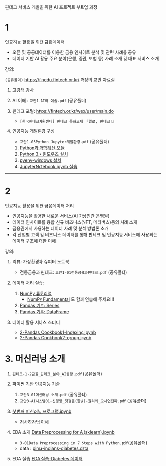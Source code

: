 핀테크 서비스 개발을 위한 AI 프로젝트 부트업 과정

# 1

인공지능 활용을 위한 금융데이터

- 오픈 및 공공데이터를 이용한 금융 인사이트 분석 및 관련 사례를 공유
- 데이터 기반 AI 활용 주요 분야(은행, 증권, 보험 등) 사례 소개 및 대표 서비스 소개


강의:

`(공유폴더)` https://finedu.fintech.or.kr/ 과정의 교안 자료실

1. [고강태 강사](https://gist.github.com/qkboo/c3023b93f858f86809994e5656017e6c)
1. AI 이해 : `교안1-AI와 예술.pdf` (공유폴더)
1. 핀테크 포털: https://fintech.or.kr/web/user/main.do
   - `[한국핀테크지원센터] 핀테크 특화교재 『헬로, 핀테크!』`
1. 인공지능 개발환경 구성
   - `교안1-03Python_Jupyter개발환경.pdf` (공유폴더)

   1. [Python과 과학계산 모듈](https://gist.github.com/qkboo/8f10b26dba2155e4eca5d50de37db0ec)
   2. [Python 3.x 윈도우즈 설치](https://gist.github.com/qkboo/06b29fb979c24fa45257e5a6a6e1599a)
   3. [pyenv-windows 설치](https://gist.github.com/qkboo/f4017234490e1f3fb7326c3b5dfebf40)
   4. [JupyterNotebook.ipynb 실습](notebooks/01-01JupyterNotebook.ipynb)

---

# 2

인공지능 활용을 위한 금융데이터 처리

- 인공지능을 활용한 새로운 서비스(AI 가상인간 은행원)
- 데이터 인사이트를 융합 신규 비즈니스(NFT, 메타버스)등의 사례 소개
- 금융권에서 사용하는 데이터 사례 및 분석 방법론 소개
- 각 산업별 고객 및 비즈니스 데이터를 통해 핀테크 및 인공지능 서비스에 사용되는 데이터 구조에 대한 이해

강의:

1. 리뷰: 가상환경과 쥬피터 노트북
   - 전통금융과 핀테크: `교안1-01전통금융과핀테크.pdf` (공유폴더)
2. 데이터 처리 실습:
   1. [NumPy 튜토리얼](notebooks/2-01NumPy-Tutorial.ipynb)
      - [NumPy Fundamental](https://numpy.org/doc/stable/user/basics.html) 도 함께 연습해 주세요!!!
   1. [Pandas 기본: Series](notebooks/2-04PandasBasic_1_Series.ipynb)
   1. [Pandas 기본: DataFrame](notebooks/2-05PandasBasic_2_DataFrame.ipynb)

3. 데이터 활용 서비스 스터디

   - [2-Pandas_Cookbook1-Indexing.ipynb](notebooks/2-Pandas_Cookbook1-Indexing.ipynb)
   - [2-Pandas_Cookbook2-group.ipynb](notebooks/2-Pandas_Cookbook2-group.ipynb)


# 3. 머신러닝 소개

1. `핀테크-1-2금융_핀테크_분야_AI동향.pdf` (공유폴더)
2. 파이썬 기반 인공지능 기술
   1. `교안3-01머신러닝-소개.pdf` (공유폴더)
   1. `교안3-AI시스템01-신경망_첫걸음(한빛)-원리와_오차연전파.pdf` (공유폴더)

3. [첫번째 머신러닝 프로그램.ipynb](notebooks/3-01첫번째머신러닝1.ipynb)
      - 경사하강법 이해
4. EDA 소개 [Data Preprocessing for AI(sklearn).ipynb](<notebooks/3-02Data%20Preprocessing%20for%20AI(sklearn).ipynb>)
      - `3-01Data Preprocessing in 7 Steps with Python.pdf`(공유폴더)
      - data : [pima-indians-diabetes.data](data/pima-indians-diabetes.data)
5. EDA 실습 [EDA 실습-Diabetes 데이터](notebooks/3-02Diabetes1-EDA.ipynb)
